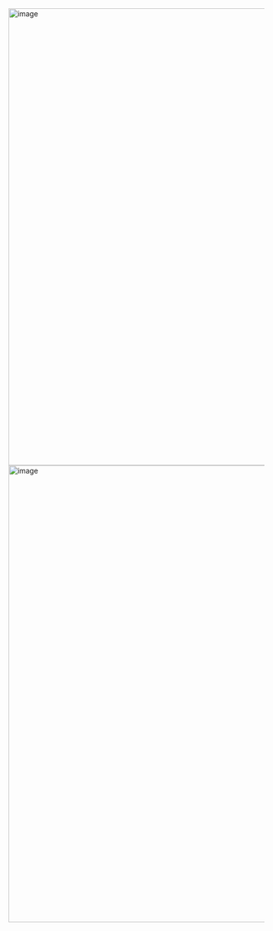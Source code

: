 <img width="1600" height="900" alt="image" src="https://github.com/user-attachments/assets/482bab88-276b-4198-9a71-9f5294212084" />
<img width="1600" height="900" alt="image" src="https://github.com/user-attachments/assets/0bafd0b3-a08d-4430-a7ec-58c2f5f17549" />

